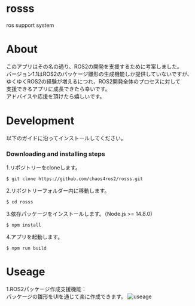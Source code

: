 # rosss
ros support system

# About
このアプリはその名の通り、ROS2の開発を支援するために考案しました。  
バージョン1.1はROS2のパッケージ雛形の生成機能しか提供していないですが、  
ゆくゆくROS2の経験が増えるにつれ、ROS2開発全体のプロセスに対して  
支援できるアプリに成長できたら幸いです。  
アドバイスや応援を頂けたら嬉しいです。  

# Development
以下のガイドに沿ってインストールしてください。

### Downloading and installing steps
1.リポジトリーをcloneします。

```
$ git clone https://github.com/chaos4ros2/rosss.git
```

2.リポジトリーフォルダー内に移動します。

```
$ cd rosss
```

3.依存パッケージをインストールします。（Node.js >= 14.8.0)

```
$ npm install
```

4.アプリを起動します。

```
$ npm run build
```
# Useage
1.ROS2パッケージ作成支援機能：   
  パッケージの雛形をUIを通じて楽に作成できます。
![useage](https://user-images.githubusercontent.com/80691913/125475619-19f53aa6-754d-47e4-b70c-fb41bc4a4719.gif)
